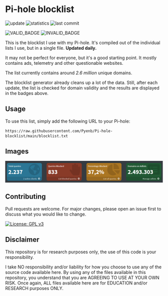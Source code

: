 # Pi-hole blocklist

![update](https://github.com/Pyenb/Pi-hole-blocklist/actions/workflows/generate.yml/badge.svg)
![statistics](https://github.com/Pyenb/Pi-hole-blocklist/actions/workflows/statistics.yml/badge.svg)
![last commit](https://img.shields.io/github/last-commit/Pyenb/Pi-hole-blocklist)

![VALID_BADGE](https://img.shields.io/badge/Valid-99.977%25-green)
![INVALID_BADGE](https://img.shields.io/badge/Invalid-0.023%25-red)

This is the blocklist I use with my Pi-hole. It's compiled out of the individual lists I use, but in a single file. **Updated daily.**

It may not be perfect for everyone, but it's a good starting point. It mostly contains ads, telemetry and other questionable websites.

The list currently contains around *2.6 million* unique domains.

The blocklist generator already cleans up a lot of the data. Still, after each update, the list is checked for domain validity and the results are displayed in the badges above.

## Usage

To use this list, simply add the following URL to your Pi-hole:

```text
https://raw.githubusercontent.com/Pyenb/Pi-hole-blocklist/main/blocklist.txt
```

## Images

![Pi-hole dashboard](images/pic.png)

## Contributing

Pull requests are welcome. For major changes, please open an issue first to discuss what you would like to change.

[![License: GPL v3](https://img.shields.io/badge/License-GPLv3-blue.svg)](https://www.gnu.org/licenses/gpl-3.0)

## Disclaimer

This repository is for research purposes only, the use of this code is your responsibility.

I take NO responsibility and/or liability for how you choose to use any of the source code available here. By using any of the files available in this repository, you understand that you are AGREEING TO USE AT YOUR OWN RISK. Once again, ALL files available here are for EDUCATION and/or RESEARCH purposes ONLY.
